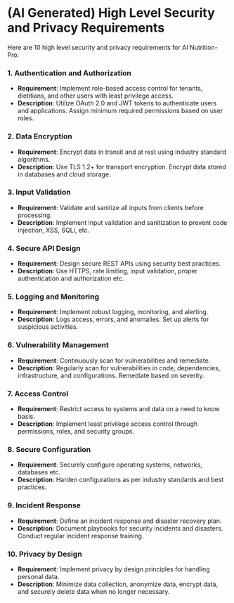 # (AI Generated) High Level Security and Privacy Requirements

 Here are 10 high level security and privacy requirements for AI Nutrition-Pro:

### 1. Authentication and Authorization
- **Requirement**: Implement role-based access control for tenants, dietitians, and other users with least privilege access.
- **Description**: Utilize OAuth 2.0 and JWT tokens to authenticate users and applications. Assign minimum required permissions based on user roles.

### 2. Data Encryption
- **Requirement**: Encrypt data in transit and at rest using industry standard algorithms. 
- **Description**: Use TLS 1.2+ for transport encryption. Encrypt data stored in databases and cloud storage. 

### 3. Input Validation
- **Requirement**: Validate and sanitize all inputs from clients before processing.
- **Description**: Implement input validation and sanitization to prevent code injection, XSS, SQLi, etc. 

### 4. Secure API Design 
- **Requirement**: Design secure REST APIs using security best practices.
- **Description**: Use HTTPS, rate limiting, input validation, proper authentication and authorization etc.

### 5. Logging and Monitoring
- **Requirement**: Implement robust logging, monitoring, and alerting.
- **Description**: Logs access, errors, and anomalies. Set up alerts for suspicious activities.

### 6. Vulnerability Management
- **Requirement**: Continuously scan for vulnerabilities and remediate.
- **Description**: Regularly scan for vulnerabilities in code, dependencies, infrastructure, and configurations. Remediate based on severity.

### 7. Access Control
- **Requirement**: Restrict access to systems and data on a need to know basis. 
- **Description**: Implement least privilege access control through permissions, roles, and security groups.

### 8. Secure Configuration
- **Requirement**: Securely configure operating systems, networks, databases etc. 
- **Description**: Harden configurations as per industry standards and best practices.

### 9. Incident Response 
- **Requirement**: Define an incident response and disaster recovery plan.
- **Description**: Document playbooks for security incidents and disasters. Conduct regular incident response training.

### 10. Privacy by Design
- **Requirement**: Implement privacy by design principles for handling personal data.
- **Description**: Minimize data collection, anonymize data, encrypt data, and securely delete data when no longer necessary.